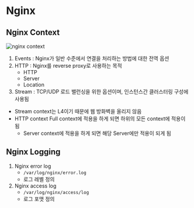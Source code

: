 # Nginx

## Nginx Context

![nginx context](https://clouddocs.f5.com/training/community/nginx/html/_images/confcontexts.png)

1. Events : Nginx가 일반 수준에서 연결을 처리하는 방법에 대한 전역 옵션
2. HTTP : Nginx를 reverse proxy로 사용하는 목적
   - HTTP
   - Server
   - Location
3. Stream : TCP/UDP 로드 밸런싱을 위한 옵션이며, 인스턴스간 클러스터링 구성에 사용됨

- Stream context는 L4이기 때문에 웹 방화벽을 올리지 않음
- HTTP context Full context에 적용을 하게 되면 하위의 모든 context에 적용이 됨
  - Server context에 적용을 하게 되면 해당 Server에만 적용이 되게 됨

## Nginx Logging

1. Nginx error log
   - `/var/log/nginx/error.log`
   - 로그 레벨 정의
2. Nginx access log
   - `/var/log/nginx/access/log`
   - 로그 포맷 정의
